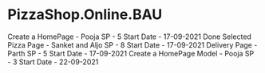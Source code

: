 # PizzaShop.Online.BAU
Create a HomePage - Pooja SP - 5 Start Date - 17-09-2021 Done
Selected Pizza Page - Sanket and Aljo   SP - 8 Start Date - 17-09-2021
Delivery Page  - Parth SP - 5 Start Date - 17-09-2021
Create a HomePage Model - Pooja SP - 3 Start Date - 22-09-2021

